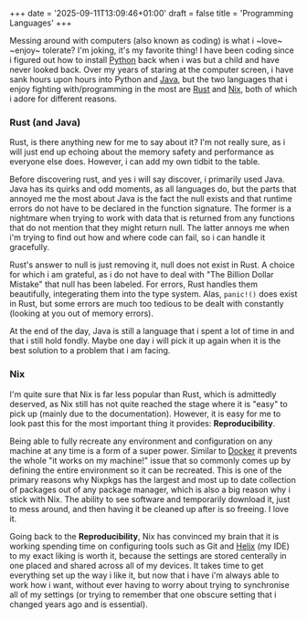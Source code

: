 +++
date = '2025-09-11T13:09:46+01:00'
draft = false
title = 'Programming Languages'
+++

Messing around with computers (also known as coding) is what i ~love~ ~enjoy~ tolerate? I'm joking, it's my favorite thing! I have been coding since i figured out how to install [Python](https://www.python.org/) back when i was but a child and have never looked back. Over my years of staring at the computer screen, i have sank hours upon hours into Python and [Java](https://dev.java/learn/), but the two languages that i enjoy fighting with/programming in the most are [Rust](https://www.rust-lang.org/) and [Nix](https://nixos.org/), both of which i adore for different reasons.

### Rust (and Java)

Rust, is there anything new for me to say about it? I'm not really sure, as i will just end up echoing about the memory safety and performance as everyone else does. However, i can add my own tidbit to the table.

Before discovering rust, and yes i will say discover, i primarily used Java. Java has its quirks and odd moments, as all languages do, but the parts that annoyed me the most about Java is the fact the null exists and that runtime errors do not have to be declared in the function signature. The former is a nightmare when trying to work with data that is returned from any functions that do not mention that they might return null. The latter annoys me when i'm trying to find out how and where code can fail, so i can handle it gracefully.

Rust's answer to null is just removing it, null does not exist in Rust. A choice for which i am grateful, as i do not have to deal with "The Billion Dollar Mistake" that null has been labeled. For errors, Rust handles them beautifully, integerating them into the type system. Alas, `panic!()` does exist in Rust, but some errors are much too tedious to be dealt with constantly (looking at you out of memory errors).

At the end of the day, Java is still a language that i spent a lot of time in and that i still hold fondly. Maybe one day i will pick it up again when it is the best solution to a problem that i am facing.

### Nix

I'm quite sure that Nix is far less popular than Rust, which is admittedly deserved, as Nix still has not quite reached the stage where it is "easy" to pick up (mainly due to the documentation). However, it is easy for me to look past this for the most important thing it provides: **Reproducibility**.

Being able to fully recreate any environment and configuration on any machine at any time is a form of a super power. Similar to [Docker](https://www.docker.com/) it prevents the whole "it works on my machine!" issue that so commonly comes up by defining the entire environment so it can be recreated. This is one of the primary reasons why Nixpkgs has the largest and most up to date collection of packages out of any package manager, which is also a big reason why i stick with Nix. The ability to see software and temporarily download it, just to mess around, and then having it be cleaned up after is so freeing. I love it.

Going back to the **Reproducibility**, Nix has convinced my brain that it is working spending time on configuring tools such as Git and [Helix](https://helix-editor.com/) (my IDE) to my exact liking is worth it, because the settings are stored centerally in one placed and shared across all of my devices. It takes time to get everything set up the way i like it, but now that i have i'm always able to work how i want, without ever having to worry about trying to synchronise all of my settings (or trying to remember that one obscure setting that i changed years ago and is essential).
